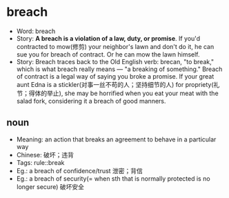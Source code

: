 # breach

- Word: breach
- Story: **A breach is a violation of a law, duty, or promise**. If you'd contracted to mow(修剪) your neighbor's lawn and don't do it, he can sue you for breach of contract. Or he can mow the lawn himself.
- Story: Breach traces back to the Old English verb: brecan, "to break," which is what breach really means — "a breaking of something." Breach of contract is a legal way of saying you broke a promise. If your great aunt Edna is a stickler(对事一丝不苟的人；坚持细节的人) for propriety(礼节；得体的举止), she may be horrified when you eat your meat with the salad fork, considering it a breach of good manners.

## noun

- Meaning: an action that breaks an agreement to behave in a particular way
- Chinese: 破坏；违背
- Tags: rule::break
- Eg.: a breach of confidence/trust 泄密；背信
- Eg.: a breach of security(= when sth that is normally protected is no longer secure) 破坏安全

